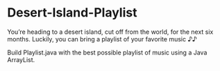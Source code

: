 # Desert-Island-Playlist
You’re heading to a desert island, cut off from the world, for the next six months. Luckily, you can bring a playlist of your favorite music ♪♪

Build Playlist.java with the best possible playlist of music using a Java ArrayList. 
